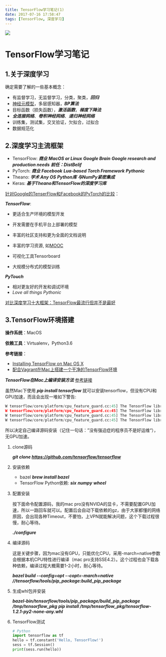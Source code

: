 ```yaml
---
title: TensorFlow学习笔记(1)
date: 2017-07-16 17:58:47
tags: [TensorFlow, 深度学习]
---
```


![](https://www.wired.com/wp-content/uploads/2015/11/Google-TensorFlow-AI-F.jpg)

# TensorFlow学习笔记

## 1.关于深度学习

确定需要了解的一些基本概念：

- 有监督学习，无监督学习，分类，聚类，***回归***
- [神经元模型](http://www.ruanyifeng.com/blog/2017/07/neural-network.html)，多层感知器，***BP算法***
- 目标函数（损失函数），***激活函数***，***梯度下降法***
- ***全连接网络***、***卷积神经网络***、***递归神经网络***
- 训练集，测试集，交叉验证，欠拟合，过拟合
- 数据规范化

## 2.深度学习主流框架

- TensorFlow: ***商业*** ***MacOS or Linux*** ***Google Brain***
  ***Google research and production needs***
  ***前任：DistBelif***
- PyTorch: ***商业*** ***Facebook*** ***Lua-based Torch Framework*** ***Pythonic***
- Theano: ***学术*** ***Any OS***  ***Python库*** ***与NumPy紧密集成***
- Keras: ***基于Theano和TensorFlow的深度学习库***

[针对Google的TenserFlow和Facebook的PyTorch的比较](https://medium.com/@dubovikov.kirill/pytorch-vs-tensorflow-spotting-the-difference-25c75777377b)：

***TensorFlow***:

- 更适合生产环境的模型开发


- 开发需要在手机平台上部署的模型
- 丰富的社区支持和更为全面的文档说明
- 丰富的学习资源, 如[MOOC](https://www.udacity.com/course/deep-learning--ud730)
- 可视化工具Tensorboard
- 大规模分布式的模型训练

***PyTouch***

- 相对更友好的开发和调试环境
- *Love all things Pythonic*

[对比深度学习十大框架：TensorFlow最流行但并不是最好](https://zhuanlan.zhihu.com/p/24687814)

## 3.TensorFlow环境搭建

**操作系统**：MacOS

**依赖工具**：Virtualenv，Python3.6

**参考链接**：

- [Installing TensorFlow on Mac OS X](https://www.tensorflow.org/install/install_mac)
- [配合Vagrant在Mac上搭建一个干净的TensorFlow环境](https://juejin.im/post/58a85f7975c4cd340fa497bd)

***TensorFlow在Mac上编译安装方法*** [参考链接](https://www.tensorflow.org/install/install_sources)

虽然Mac下使用 ***pip install tensorflow*** 就可以安装tensorflow，但没有CPU和GPU加速，而且会出现一堆如下警告:

```python
W tensorflow/core/platform/cpu_feature_guard.cc:45] The TensorFlow library wasn't compiled to use SSE3 instructions, but these are available on your machine and could speed up CPU computations.
W tensorflow/core/platform/cpu_feature_guard.cc:45] The TensorFlow library wasn't compiled to use SSE4.1 instructions, but these are available on your machine and could speed up CPU computations.W tensorflow/core/platform/cpu_feature_guard.cc:45] The TensorFlow library wasn't compiled to use SSE4.2 instructions, but these are available on your machine and could speed up CPU computations.
W tensorflow/core/platform/cpu_feature_guard.cc:45] The TensorFlow library wasn't compiled to use AVX instructions, but these are available on your machine and could speed up CPU computations.W tensorflow/core/platform/cpu_feature_guard.cc:45] The TensorFlow library wasn't compiled to use AVX2 instructions, but these are available on your machine and could speed up CPU computations.
W tensorflow/core/platform/cpu_feature_guard.cc:45] The TensorFlow library wasn't compiled to use FMA instructions, but these are available on your machine and could speed up CPU computations.
```

所以决定自己编译源码安装（记住一句话：”没有强迫症的程序员不是好运维“），无GPU加速。

1. clone源码

   ***git clone https://github.com/tensorflow/tensorflow***

2. 安装依赖

   - bazel ***brew install bazel***
   - TensorFlow Python依赖: ***six*** ***numpy*** ***wheel***

3. 配置安装

   按下面命令配置源码，我的mac pro没有NVIDA的显卡，不需要配置GPU加速，所以一路回车就可以。配置后会自动下载依赖的gz，由于大家都懂的网络原因，会出现各种Timeout，不要怕，上VPN就能解决问题，这个下载过程很慢，耐心等待。

   ***./configure***

4. 编译源码

   这是关键步骤，因为mac没有GPU，只能优化CPU，采用-march=native参数会根据本机CPU特性进行编译（mac pro支持SSE4.2）。这个过程也会下载各种依赖，编译过程大概需要1-2小时，耐心等待。

   ***bazel build --config=opt --copt=-march=native //tensorflow/tools/pip_package:build_pip_package***

5. 生成whl包并安装

   ***bazel-bin/tensorflow/tools/pip_package/build_pip_package /tmp/tensorflow_pkg***
   ***pip install /tmp/tensorflow_pkg/tensorflow-1.2.1-py2-none-any.whl***

6. TensorFlow测试

   ```python
   # Python
   import tensorflow as tf
   hello = tf.constant('Hello, TensorFlow!')
   sess = tf.Session()
   print(sess.run(hello))
   ```
